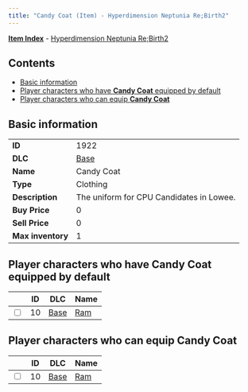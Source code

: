 ```yaml
---
title: "Candy Coat (Item) - Hyperdimension Neptunia Re;Birth2"
---
```


[**Item Index**](/neptunia/rb2/item/index.html) - [Hyperdimension Neptunia Re;Birth2](/neptunia/rb2)

## Contents

- [Basic information](#basic-information)
- [Player characters who have **Candy Coat** equipped by default](#player-characters-who-have-candy-coat-equipped-by-default)
- [Player characters who can equip **Candy Coat**](#player-characters-who-can-equip-candy-coat)

## Basic information

|   |   |
| -- | -- |
| **ID** | 1922 |
| **DLC** | [Base](/neptunia/rb2/dlc/0-base.html) |
| **Name** | Candy Coat |
| **Type** | Clothing |
| **Description** | The uniform for CPU Candidates in Lowee. |
| **Buy Price** | 0 |
| **Sell Price** | 0 |
| **Max inventory** | 1 |

## Player characters who have **Candy Coat** equipped by default

|    | ID | DLC | Name |
| -- | -- | --- | ---- |
| <input type="checkbox" id="rb2-player-0-10" class="trackbox" /> | 10 | [Base](/neptunia/rb2/dlc/0-base.html) | [Ram](/neptunia/rb2/player/0-10-ram.html) |

## Player characters who can equip **Candy Coat**

|    | ID | DLC | Name |
| -- | -- | --- | ---- |
| <input type="checkbox" id="rb2-player-0-10" class="trackbox" /> | 10 | [Base](/neptunia/rb2/dlc/0-base.html) | [Ram](/neptunia/rb2/player/0-10-ram.html) |